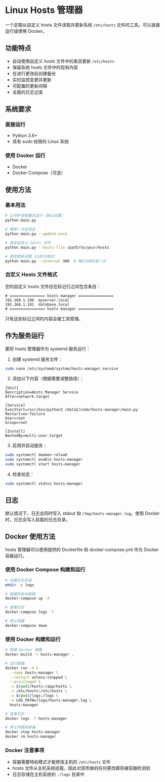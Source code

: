 # Linux Hosts 管理器

一个定期从自定义 hosts 文件读取并更新系统 `/etc/hosts` 文件的工具。可以直接运行或使用 Docker。

## 功能特点

- 自动使用自定义 hosts 文件中的条目更新 `/etc/hosts`
- 保留系统 hosts 文件中的现有内容
- 在进行更改前创建备份
- 实时监控变更并更新
- 可配置的更新间隔
- 全面的日志记录

## 系统要求

### 直接运行
- Python 3.6+
- 具有 sudo 权限的 Linux 系统

### 使用 Docker 运行
- Docker
- Docker Compose（可选）

## 使用方法

### 基本用法

```bash
# 以守护进程模式运行（默认设置）
python main.py

# 更新一次后退出
python main.py --update-once

# 指定自定义 hosts 文件
python main.py --hosts-file /path/to/your/hosts

# 更改更新间隔（以秒为单位）
python main.py --interval 300  # 每5分钟检查一次
```

### 自定义 Hosts 文件格式

您的自定义 hosts 文件应在标记行之间包含条目：

```
# ================ hosts manager ================
192.168.1.100  myserver.local
192.168.1.101  database.local
# ================ hosts manager ================
```

只有这些标记之间的内容会被工具管理。

## 作为服务运行

要将 hosts 管理器作为 systemd 服务运行：

1. 创建 systemd 服务文件：

```bash
sudo nano /etc/systemd/system/hosts-manager.service
```

2. 添加以下内容（根据需要调整路径）：

```
[Unit]
Description=Hosts Manager Service
After=network.target

[Service]
ExecStart=/usr/bin/python3 /data2/code/hosts-manager/main.py
Restart=on-failure
User=root
Group=root

[Install]
WantedBy=multi-user.target
```

3. 启用并启动服务：

```bash
sudo systemctl daemon-reload
sudo systemctl enable hosts-manager
sudo systemctl start hosts-manager
```

4. 检查状态：

```bash
sudo systemctl status hosts-manager
```

## 日志

默认情况下，日志会同时写入 stdout 和 `/tmp/hosts-manager.log`。使用 Docker 时，日志会写入挂载的日志目录。

## Docker 使用方法

hosts 管理器可以使用提供的 Dockerfile 和 docker-compose.yml 作为 Docker 容器运行。

### 使用 Docker Compose 构建和运行

```bash
# 创建日志目录
mkdir -p logs

# 构建并启动容器
docker-compose up -d

# 查看日志
docker-compose logs -f

# 停止容器
docker-compose down
```

### 使用 Docker 构建和运行

```bash
# 构建 Docker 镜像
docker build -t hosts-manager .

# 运行容器
docker run -d \
  --name hosts-manager \
  --restart unless-stopped \
  --privileged \
  -v $(pwd)/hosts:/app/hosts \
  -v /etc/hosts:/etc/hosts \
  -v $(pwd)/logs:/logs \
  -e LOG_PATH=/logs/hosts-manager.log \
  hosts-manager

# 查看日志
docker logs -f hosts-manager

# 停止并删除容器
docker stop hosts-manager
docker rm hosts-manager
```

### Docker 注意事项

- 容器需要特权模式才能修改主机的 `/etc/hosts` 文件
- hosts 文件从主机系统挂载，因此对其所做的任何更改都将被容器检测到
- 日志存储在主机系统的 `./logs` 目录中
